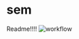 # sem
Readme!!!!
![workflow](https://github.com/htoomyattun/sem/actions/workflows/main.yml/badge.svg)